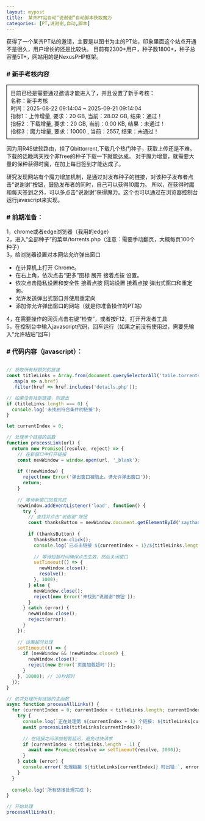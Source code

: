 ```yaml
---
layout: mypost
title:  某齐PT站自动“说谢谢”自动脚本获取魔力
categories: [PT,说谢谢,自动,脚本]
---
```


获得了一个某齐PT站的邀请，主要是以图书为主的PT站，印象里面这个站点开通不是很久，用户增长的还是比较快。
目前有2300+用户，种子数1800+，种子总容量5T+，网站用的是NexusPHP框架。

### # 新手考核内容

<div style="border: 1px solid black; padding: 10px;">
目前已经是需要通过邀请才能进入了，并且设置了新手考核：  <br>
名称：新手考核<br>
时间：2025-08-22 09:14:04 ~ 2025-09-21 09:14:04 <br>
指标1：上传增量, 要求：20 GB, 当前：28.02 GB, 结果：通过！ <br>
指标2：下载增量, 要求：20 GB, 当前：0.00 KB, 结果：未通过！ <br>
指标3：魔力增量, 要求：10000 , 当前：2557, 结果：未通过！ <br>
</div>

因为用R4S做软路由，挂了Qbittorrent,下载几个热门种子，获取上传还是不难。下载的话晚两天找个非free的种子下载一下就能达成。
对于魔力增量，就需要大量的保种获得时魔，在加上每日签到才能达成了。

研究发现网站有个魔力增加机制，是通过对发布种子的链接，对该种子发布者点击“说谢谢”按钮，鼓励发布者的同时，自己可以获得10魔力。
所以，在获得时魔和每天签到之外，可以多点击“说谢谢”获得魔力。这个也可以通过在浏览器控制台运行javascript来实现。

### # 前期准备： 
1，chrome或者edge浏览器（我用的edge） <br>
2，进入“全部种子”的菜单/torrents.php（注意：需要手动翻页，大概每页100个种子） <br>
3，给浏览器设置对本网站允许弹出窗口 <br>
- 在计算机上打开 Chrome。
- 在右上角，依次点击“更多”图标 展开 接着点按 设置。
- 依次点击隐私设置和安全性 接着点按 网站设置 接着点按 弹出式窗口和重定向。
- 允许发送弹出式窗口并使用重定向
- 添加你允许弹出窗口的网站（就是你准备操作的PT站） <br>

4，在需要操作的网页点击右键“检查”，或者按F12，打开开发者工具 <br>
5，在控制台中输入javascript代码，回车运行（如果之前没有使用过，需要先输入“允许粘贴”回车） <br>

### # 代码内容（javascript）：


```javascript

// 获取所有标题列的链接
const titleLinks = Array.from(document.querySelectorAll('table.torrents a[href^="details.php?id="]'))
  .map(a => a.href)
  .filter(href => href.includes('details.php'));

// 如果没有找到链接，则退出
if (titleLinks.length === 0) {
  console.log('未找到符合条件的链接');
}

let currentIndex = 0;

// 处理单个链接的函数
function processLink(url) {
  return new Promise((resolve, reject) => {
    // 在新窗口中打开链接
    const newWindow = window.open(url, '_blank');
    
    if (!newWindow) {
      reject(new Error('弹出窗口被阻止，请允许弹出窗口'));
      return;
    }
    
    // 等待新窗口加载完成
    newWindow.addEventListener('load', function() {
      try {
        // 查找并点击"说谢谢"按钮
        const thanksButton = newWindow.document.getElementById('saythanks');
        
        if (thanksButton) {
          thanksButton.click();
          console.log(`已点击链接 ${currentIndex + 1}/${titleLinks.length} 的"说谢谢"按钮`);
          
          // 等待短暂时间确保点击生效，然后关闭窗口
          setTimeout(() => {
            newWindow.close();
            resolve();
          }, 1000);
        } else {
          newWindow.close();
          reject(new Error('未找到"说谢谢"按钮'));
        }
      } catch (error) {
        newWindow.close();
        reject(error);
      }
    });
    
    // 设置超时处理
    setTimeout(() => {
      if (newWindow && !newWindow.closed) {
        newWindow.close();
        reject(new Error('页面加载超时'));
      }
    }, 10000); // 10秒超时
  });
}

// 依次处理所有链接的主函数
async function processAllLinks() {
  for (currentIndex = 0; currentIndex < titleLinks.length; currentIndex++) {
    try {
      console.log(`正在处理第 ${currentIndex + 1} 个链接: ${titleLinks[currentIndex]}`);
      await processLink(titleLinks[currentIndex]);
      
      // 在链接之间添加短暂延迟，避免过快请求
      if (currentIndex < titleLinks.length - 1) {
        await new Promise(resolve => setTimeout(resolve, 2000));
      }
    } catch (error) {
      console.error(`处理链接 ${titleLinks[currentIndex]} 时出错:`, error.message);
    }
  }
  
  console.log('所有链接处理完成');
}

// 开始处理
processAllLinks();

```
